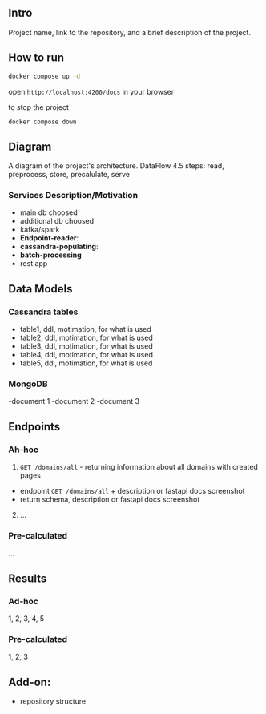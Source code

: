 ## Intro

Project name, link to the repository, and a brief description of the project.
## How to run
```bash
docker compose up -d
```
open `http://localhost:4200/docs` in your browser

to stop the project
```bash
docker compose down
```

## Diagram

A diagram of the project's architecture. DataFlow
4.5 steps:
read, preprocess, store, precalulate, serve

### Services Description/Motivation
- main db choosed
- additional db choosed
- kafka/spark
- **Endpoint-reader**: 
- **cassandra-populating**:
- **batch-processing**
- rest app

## Data Models
### Cassandra tables

- table1, ddl, motimation, for what is used
- table2, ddl, motimation, for what is used
- table3, ddl, motimation, for what is used
- table4, ddl, motimation, for what is used
- table5, ddl, motimation, for what is used


### MongoDB
-document 1
-document 2
-document 3

## Endpoints

### Ah-hoc
1. `GET /domains/all` - returning information about all domains with created pages
- endpoint `GET /domains/all` + description or fastapi docs screenshot
- return schema, description or fastapi docs screenshot
2. ...

### Pre-calculated
...

## Results
### Ad-hoc
1, 2, 3, 4, 5
### Pre-calculated
1, 2, 3


## Add-on:
- repository structure
